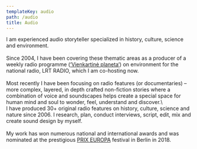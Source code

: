 ```yaml
---
templateKey: audio
path: /audio
title: Audio
---
```

I am experienced audio storyteller specialized in history, culture, science and environment.\
\
Since 2004, I have been covering these thematic areas as a producer of a weekly radio programme ([‘Vienkartinė planeta‘](https://www.lrt.lt/mediateka/audio/radijo-laidos/vienkartine-planeta)) on environment for the national radio, LRT RADIO, which I am co-hosting now. \
\
Most recently I have been focusing on radio features (or documentaries) – more complex, layered, in depth crafted non-fiction stories where a combination of voice and soundscapes helps create a special space for human mind and soul to wonder, feel, understand and discover.\ 
\
I have produced 30+ original radio features on history, culture, science and nature since 2006. I research, plan, conduct interviews, script, edit, mix and create sound design by myself. \
\
My work has won numerous national and international awards and was nominated at the prestigious [PRIX EUROPA](https://www.prixeuropa.eu/) festival in Berlin in 2018.